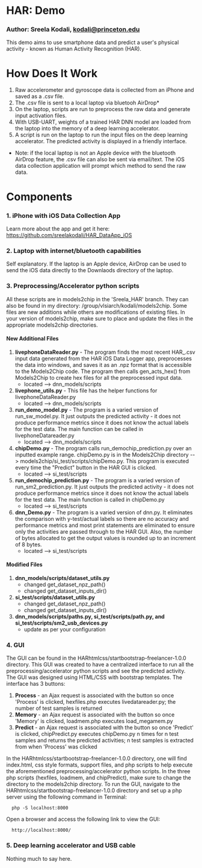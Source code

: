 # HAR: Demo
### Author: Sreela Kodali, kodali@princeton.edu
This demo aims to use smartphone data and predict a user's physical activity - known as Human Activity Recognition (HAR).

# How Does It Work
1) Raw accelerometer and gyroscope data is collected from an iPhone and saved as a .csv file.
2) The .csv file is sent to a local laptop via bluetooh AirDrop*
3) On the laptop, scripts are run to preprocess the raw data and generate input activation files.
4) With USB-UART, weights of a trained HAR DNN model are loaded from the laptop into the memory of a deep learning accelerator.
5) A script is run on the laptop to run the input files on the deep learning accelerator. The predicted activity is displayed in a friendly interface.
* Note: if the local laptop is not an Apple device with the bluetooth AirDrop feature, the .csv file can also be sent via email/text. The iOS data collection application will prompt which method to send the raw data.

# Components
### 1. iPhone with iOS Data Collection App
Learn more about the app and get it here: https://github.com/sreelakodali/HAR_DataApp_iOS
### 2. Laptop with internet/bluetooth capabilities
Self explanatory. If the laptop is an Apple device, AirDrop can be used to send the iOS data directly to the Downlaods directory of the laptop.
### 3. Preprocessing/Accelerator python scripts
All these scripts are in models2chip in the 'Sreela_HAR' branch. They can also be found in my directory: /group/vlsiarch/kodali/models2chip. Some files are new additions while others are modifications of existing files. In your version of models2chip, make sure to place and update the files in the appropriate models2chip directories.
#### New Additional Files
1) **livephoneDataReader.py** - The program finds the most recent HAR_.csv input data generated from the HAR iOS Data Logger app,
 preprocesses the data into windows, and saves it as an .npz format that is accessible to the Models2Chip code. The program then calls gen_acts_hex() from Models2Chip to create hex files for all the preprocessed input data.
     * located —> dnn_models/scripts
2) **livephone_utils.py** - This file has the helper functions for livephoneDataReader.py
     * located —> dnn_models/scripts
3) **run_demo_model.py** - The program is a varied version of run_sw_model.py. It just outputs the predicted activity - it does not produce performance metrics since it does not know the actual labels for the test data. The main function can be called in livephoneDatareader.py
     * located —> dnn_models/scripts
4) **chipDemo.py** - The program calls run_demochip_prediction.py over an inputted example range. chipDemo.py is in the Models2Chip directory --> models2chip/si_test/scripts/chipDemo.py. This program is executed every time the "Predict" button in the HAR GUI is clicked.
     * located —> si_test/scripts
5) **run_demochip_prediction.py** - The program is a varied version of run_sm2_prediction.py. It just outputs the predicted activity - it does not produce performance metrics since it does not know the actual labels for the test data. The main function is called in chipDemo.py
     * located —> si_test/scripts
6) **dnn_Demo.py** - The program is a varied version of dnn.py. It eliminates the comparison with y-test/actual labels so there are no accuracy and performance metrics and most print statements are eliminated to ensure only the activities are passed through to the HAR GUI. Also, the number of bytes allocated to get the output values is rounded up to an increment of 8 bytes.
     * located —> si_test/scripts
#### Modified Files
1) **dnn_models/scripts/dataset_utils.py**
    * changed get_dataset_npz_path()
    * changed get_dataset_inputs_dir()
2) **si_test/scripts/dataset_utils.py**
    * changed get_dataset_npz_path()
    * changed get_dataset_inputs_dir()
3) **dnn_models/scripts/paths.py, si_test/scripts/path.py, and si_test/scripts/sm2_usb_devices.py**
    * update as per your configuration

### 4. GUI
The GUI can be found in the HARhtmlcss/startbootstrap-freelancer-1.0.0 directory. 
This GUI was created to have a centralized interface to run all the preprocessing/accelerator python scripts and see the predicted activity. The GUI was designed using HTML/CSS with bootstrap templates. The interface has 3 buttons:
1) **Process** - an Ajax request is associated with the button so once 'Process' is clicked, hexfiles.php executes livedatareader.py; the number of test samples is returned
2) **Memory** - an Ajax request is associated with the button so once 'Memory' is clicked, loadmem.php executes load_megamem.py
3) **Predict** - an Ajax request is associated with the button so once 'Predict' is clicked, chipPredict.py executes chipDemo.py n times for n test samples and returns the predicted activities; n test samples is extracted from when 'Process' was clicked

In the HARhtmlcss/startbootstrap-freelancer-1.0.0 directory, one will find index.html, css style formats, support files, and php scripts to help execute the aforementioned preprocessing/accelerator python scripts. In the three php scripts (hexfiles, loadmem, and chipPredict), make sure to change the directory to the models2chip directory.
To run the GUI, navigate to the HARhtmlcss/startbootstrap-freelancer-1.0.0 directory and set up a php server using the following command in Terminal:
```
  php -S localhost:8000
```
Open a browser and access the following link to view the GUI:
```
  http://localhost:8000/
```
### 5. Deep learning accelerator and USB cable
Nothing much to say here.



